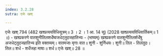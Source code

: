 ```yaml
---
index: 3.2.28
sutra: एजेः खश्

---
```

 एजेः खश् 794 (482 खश्प्रत्ययविधिसूत्रम्॥ 3 । 2 । 1 आ. 14 सू) (2028 खश्प्रत्ययविधिवार्तिकम्॥ 1 ॥) - खश्प्रकरणे वातशुनीतिलशर्धेष्वजधेट्तुदजहातिभ्यः - (भाष्यम्) खश्प्रकरणे वातशुनीतिलर्शर्धेषु अजधेट्तुदजहातिभ्य इति वक्तव्यम्। वातमजाः मृगाः वात॥ शुनी - शुर्निधयः। शुनी॥ तिल - तिलंतुदः। तिल॥ शर्ध - शर्धेजहा माषाः॥ शर्ध॥ एजेः खश्॥ 28 ॥ 
